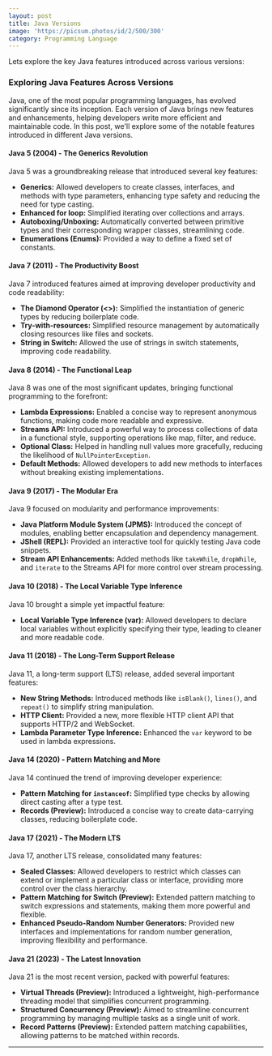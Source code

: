 ```yaml
---
layout: post
title: Java Versions
image: 'https://picsum.photos/id/2/500/300'
category: Programming Language
---
```

Lets explore the key Java features introduced across various versions:

### Exploring Java Features Across Versions

Java, one of the most popular programming languages, has evolved significantly since its inception. Each version of Java brings new features and enhancements, helping developers write more efficient and maintainable code. In this post, we'll explore some of the notable features introduced in different Java versions.

#### **Java 5 (2004) - The Generics Revolution**
Java 5 was a groundbreaking release that introduced several key features:
- **Generics:** Allowed developers to create classes, interfaces, and methods with type parameters, enhancing type safety and reducing the need for type casting.
- **Enhanced for loop:** Simplified iterating over collections and arrays.
- **Autoboxing/Unboxing:** Automatically converted between primitive types and their corresponding wrapper classes, streamlining code.
- **Enumerations (Enums):** Provided a way to define a fixed set of constants.

#### **Java 7 (2011) - The Productivity Boost**
Java 7 introduced features aimed at improving developer productivity and code readability:
- **The Diamond Operator (<>):** Simplified the instantiation of generic types by reducing boilerplate code.
- **Try-with-resources:** Simplified resource management by automatically closing resources like files and sockets.
- **String in Switch:** Allowed the use of strings in switch statements, improving code readability.

#### **Java 8 (2014) - The Functional Leap**
Java 8 was one of the most significant updates, bringing functional programming to the forefront:
- **Lambda Expressions:** Enabled a concise way to represent anonymous functions, making code more readable and expressive.
- **Streams API:** Introduced a powerful way to process collections of data in a functional style, supporting operations like map, filter, and reduce.
- **Optional Class:** Helped in handling null values more gracefully, reducing the likelihood of `NullPointerException`.
- **Default Methods:** Allowed developers to add new methods to interfaces without breaking existing implementations.

#### **Java 9 (2017) - The Modular Era**
Java 9 focused on modularity and performance improvements:
- **Java Platform Module System (JPMS):** Introduced the concept of modules, enabling better encapsulation and dependency management.
- **JShell (REPL):** Provided an interactive tool for quickly testing Java code snippets.
- **Stream API Enhancements:** Added methods like `takeWhile`, `dropWhile`, and `iterate` to the Streams API for more control over stream processing.

#### **Java 10 (2018) - The Local Variable Type Inference**
Java 10 brought a simple yet impactful feature:
- **Local Variable Type Inference (var):** Allowed developers to declare local variables without explicitly specifying their type, leading to cleaner and more readable code.

#### **Java 11 (2018) - The Long-Term Support Release**
Java 11, a long-term support (LTS) release, added several important features:
- **New String Methods:** Introduced methods like `isBlank()`, `lines()`, and `repeat()` to simplify string manipulation.
- **HTTP Client:** Provided a new, more flexible HTTP client API that supports HTTP/2 and WebSocket.
- **Lambda Parameter Type Inference:** Enhanced the `var` keyword to be used in lambda expressions.

#### **Java 14 (2020) - Pattern Matching and More**
Java 14 continued the trend of improving developer experience:
- **Pattern Matching for `instanceof`:** Simplified type checks by allowing direct casting after a type test.
- **Records (Preview):** Introduced a concise way to create data-carrying classes, reducing boilerplate code.

#### **Java 17 (2021) - The Modern LTS**
Java 17, another LTS release, consolidated many features:
- **Sealed Classes:** Allowed developers to restrict which classes can extend or implement a particular class or interface, providing more control over the class hierarchy.
- **Pattern Matching for Switch (Preview):** Extended pattern matching to switch expressions and statements, making them more powerful and flexible.
- **Enhanced Pseudo-Random Number Generators:** Provided new interfaces and implementations for random number generation, improving flexibility and performance.

#### **Java 21 (2023) - The Latest Innovation**
Java 21 is the most recent version, packed with powerful features:
- **Virtual Threads (Preview):** Introduced a lightweight, high-performance threading model that simplifies concurrent programming.
- **Structured Concurrency (Preview):** Aimed to streamline concurrent programming by managing multiple tasks as a single unit of work.
- **Record Patterns (Preview):** Extended pattern matching capabilities, allowing patterns to be matched within records.
  
---